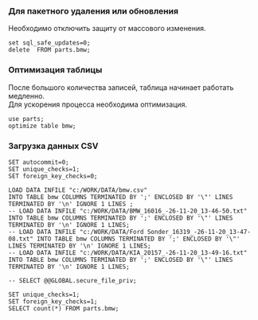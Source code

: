 ### Для пакетного удаления или обновления 
Необходимо отключить защиту от массового изменения.

```mysql
set sql_safe_updates=0;
delete  FROM parts.bmw;
```

### Оптимизация таблицы 
После большого количества записей, таблица начинает работать медленно.  
Для ускорения процесса необходима оптимизация. 

```mysql
use parts;
optimize table bmw;
```

### Загрузка данных CSV 

```mysql
SET autocommit=0;
SET unique_checks=1;
SET foreign_key_checks=0;

LOAD DATA INFILE "c:/WORK/DATA/bmw.csv"                                  INTO TABLE bmw COLUMNS TERMINATED BY ';' ENCLOSED BY '\"' LINES TERMINATED BY '\n' IGNORE 1 LINES ;
-- LOAD DATA INFILE "c:/WORK/DATA/BMW_16016_-26-11-20_13-46-50.txt"         INTO TABLE bmw COLUMNS TERMINATED BY ';' ENCLOSED BY '\"' LINES TERMINATED BY '\n' IGNORE 1 LINES;
-- LOAD DATA INFILE "c:/WORK/DATA/Ford Sonder_16319_-26-11-20_13-47-08.txt" INTO TABLE bmw COLUMNS TERMINATED BY ';' ENCLOSED BY '\"' LINES TERMINATED BY '\n' IGNORE 1 LINES;
-- LOAD DATA INFILE "c:/WORK/DATA/KIA_20157_-26-11-20_13-49-16.txt"         INTO TABLE bmw COLUMNS TERMINATED BY ';' ENCLOSED BY '\"' LINES TERMINATED BY '\n' IGNORE 1 LINES;

-- SELECT @@GLOBAL.secure_file_priv;

SET unique_checks=1;
SET foreign_key_checks=1;
SELECT count(*) FROM parts.bmw;
```
